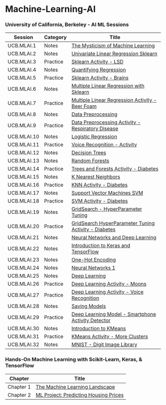 # Machine-Learning-AI

### University of California, Berkeley - AI ML Sessions
| Session | Category  | Title | 
| ------------------- | ------------------- | ------------------- |
| UCB.MLAI.1 | Notes | [The Mysticism of Machine Learning](https://nbviewer.jupyter.org/github/gianmillare/Machine-Learning-AI/blob/main/University%20of%20California%2C%20Berkeley%20-%20AI%20ML%20Sessions/Part%201%20-%20The%20Mysticism%20of%20Machine%20Learning.ipynb) |
| UCB.MLAI.2 | Notes | [Univariate Linear Regression Sklearn](https://nbviewer.jupyter.org/github/gianmillare/Machine-Learning-AI/blob/main/University%20of%20California%2C%20Berkeley%20-%20AI%20ML%20Sessions/Part%202%20-%20Univariate%20Linear%20Regression%20Sklearn.ipynb) |
| UCB.MLAI.3 | Practice | [Sklearn Activity - LSD](https://nbviewer.jupyter.org/github/gianmillare/Machine-Learning-AI/blob/main/University%20of%20California%2C%20Berkeley%20-%20AI%20ML%20Sessions/Part%203%20-%20Sklearn%20Activity%20-%20LSD.ipynb) |
| UCB.MLAI.4 | Notes | [Quantifying Regression](https://nbviewer.jupyter.org/github/gianmillare/Machine-Learning-AI/blob/main/University%20of%20California%2C%20Berkeley%20-%20AI%20ML%20Sessions/Part%204%20-%20Quantifying%20Regression.ipynb) |
| UCB.MLAI.5 | Practice | [Sklearn Activity - Brains](https://nbviewer.jupyter.org/github/gianmillare/Machine-Learning-AI/blob/main/University%20of%20California%2C%20Berkeley%20-%20AI%20ML%20Sessions/Part%205%20-%20Sklearn%20Activity%20-%20Brains.ipynb) |
| UCB.MLAI.6 | Notes | [Multiple Linear Regression with Sklearn](https://nbviewer.jupyter.org/github/gianmillare/Machine-Learning-AI/blob/main/University%20of%20California%2C%20Berkeley%20-%20AI%20ML%20Sessions/Part%206%20-%20Multiple%20Linear%20Regression%20with%20Sklearn.ipynb) |
| UCB.MLAI.7 | Practice | [Multiple Linear Regression Activity - Beer Foam](https://nbviewer.jupyter.org/github/gianmillare/Machine-Learning-AI/blob/main/University%20of%20California%2C%20Berkeley%20-%20AI%20ML%20Sessions/Part%207%20-%20Multiple%20Linear%20Regression%20Activity%20-%20Beer%20Foam.ipynb)|
| UCB.MLAI.8 | Notes | [Data Preprocessing](https://nbviewer.jupyter.org/github/gianmillare/Machine-Learning-AI/blob/main/University%20of%20California%2C%20Berkeley%20-%20AI%20ML%20Sessions/Part%208%20-%20Data%20Preprocessing.ipynb) |
| UCB.MLAI.9 | Practice | [Data Preprocessing Activity - Respiratory Disease](https://nbviewer.jupyter.org/github/gianmillare/Machine-Learning-AI/blob/main/University%20of%20California%2C%20Berkeley%20-%20AI%20ML%20Sessions/Part%209%20-%20Data%20Preprocessing%20Activity%20-%20Respiratory%20Disease.ipynb)|
| UCB.MLAI.10 | Notes | [Logistic Regression](https://nbviewer.jupyter.org/github/gianmillare/Machine-Learning-AI/blob/main/University%20of%20California%2C%20Berkeley%20-%20AI%20ML%20Sessions/Part%2010%20-%20Logistic%20Regression.ipynb) |
| UCB.MLAI.11 | Practice | [Voice Recognition - Activity](https://nbviewer.jupyter.org/github/gianmillare/Machine-Learning-AI/blob/main/University%20of%20California%2C%20Berkeley%20-%20AI%20ML%20Sessions/Part%2011%20-%20Voice%20Recognition%20-%20Activity.ipynb) |
| UCB.MLAI.12 | Notes | [Decision Trees](https://nbviewer.jupyter.org/github/gianmillare/Machine-Learning-AI/blob/main/University%20of%20California%2C%20Berkeley%20-%20AI%20ML%20Sessions/Part%2012%20-%20Decision%20Trees.ipynb) |
| UCB.MLAI.13 | Notes | [Random Forests](https://nbviewer.jupyter.org/github/gianmillare/Machine-Learning-AI/blob/main/University%20of%20California%2C%20Berkeley%20-%20AI%20ML%20Sessions/Part%2013%20-%20Random%20Forests.ipynb)
| UCB.MLAI.14 | Practice | [Trees and Forests Activity - Diabetes](https://nbviewer.jupyter.org/github/gianmillare/Machine-Learning-AI/blob/main/University%20of%20California%2C%20Berkeley%20-%20AI%20ML%20Sessions/Part%2014%20-%20Trees%20and%20Forests%20Activity%20-%20Diabetes.ipynb) |
| UCB.MLAI.15 | Notes | [K Nearest Neighbors](https://nbviewer.jupyter.org/github/gianmillare/Machine-Learning-AI/blob/main/University%20of%20California%2C%20Berkeley%20-%20AI%20ML%20Sessions/Part%2015%20-%20K%20Nearest%20Neighbors.ipynb) |
| UCB.MLAI.16 | Practice | [KNN Activity - Diabetes](https://nbviewer.jupyter.org/github/gianmillare/Machine-Learning-AI/blob/main/University%20of%20California%2C%20Berkeley%20-%20AI%20ML%20Sessions/Part%2016%20-%20KNN%20Activity%20-%20Diabetes.ipynb) |
| UCB.MLAI.17 | Notes | [Support Vector Machines SVM](https://nbviewer.jupyter.org/github/gianmillare/Machine-Learning-AI/blob/main/University%20of%20California%2C%20Berkeley%20-%20AI%20ML%20Sessions/Part%2017%20-%20Support%20Vector%20Machines%20SVM.ipynb) |
| UCB.MLAI.18 | Practice | [SVM Activity - Diabetes](https://nbviewer.jupyter.org/github/gianmillare/Machine-Learning-AI/blob/main/University%20of%20California%2C%20Berkeley%20-%20AI%20ML%20Sessions/Part%2018%20-%20SVM%20Activity%20-%20Diabetes.ipynb) |
| UCB.MLAI.19 | Notes | [GridSearch - HyperParameter Tuning](https://nbviewer.jupyter.org/github/gianmillare/Machine-Learning-AI/blob/main/University%20of%20California%2C%20Berkeley%20-%20AI%20ML%20Sessions/Part%2019%20-%20GridSearch%20-%20HyperParameter%20Tuning.ipynb) |
| UCB.MLAI.20 | Practice | [GridSearch HyperParameter Tuning Activity - Diabetes](https://nbviewer.jupyter.org/github/gianmillare/Machine-Learning-AI/blob/main/University%20of%20California%2C%20Berkeley%20-%20AI%20ML%20Sessions/Part%2020%20-%20GridSearch%20HyperParameter%20Tuning%20Activity%20-%20Diabetes.ipynb) |
| UCB.MLAI.21 | Notes | [Neural Networks and Deep Learning](https://nbviewer.jupyter.org/github/gianmillare/Machine-Learning-AI/blob/main/University%20of%20California%2C%20Berkeley%20-%20AI%20ML%20Sessions/Part%2021%20-%20Neural%20Networks%20and%20Deep%20Learning.ipynb) |
| UCB.MLAI.22 | Notes | [Introduction to Keras and TensorFlow](https://nbviewer.jupyter.org/github/gianmillare/Machine-Learning-AI/blob/main/University%20of%20California%2C%20Berkeley%20-%20AI%20ML%20Sessions/Part%2022%20-%20Introduction%20to%20Keras%20and%20TensorFlow.ipynb) |
| UCB.MLAI.23 | Notes | [One-Hot Encoding](https://nbviewer.jupyter.org/github/gianmillare/Machine-Learning-AI/blob/main/University%20of%20California%2C%20Berkeley%20-%20AI%20ML%20Sessions/Part%2023%20-%20One-Hot%20Encoding.ipynb) |
| UCB.MLAI.24 | Notes | [Neural Networks 1](https://nbviewer.jupyter.org/github/gianmillare/Machine-Learning-AI/blob/main/University%20of%20California%2C%20Berkeley%20-%20AI%20ML%20Sessions/Part%2024%20-%20First%20Neural%20Network.ipynb) |
| UCB.MLAI.25 | Notes | [Deep Learning](https://nbviewer.jupyter.org/github/gianmillare/Machine-Learning-AI/blob/main/University%20of%20California%2C%20Berkeley%20-%20AI%20ML%20Sessions/Part%2025%20-%20Deep%20Learning.ipynb) |
| UCB.MLAI.26 | Practice | [Deep Learning Activity - Moons](https://nbviewer.jupyter.org/github/gianmillare/Machine-Learning-AI/blob/main/University%20of%20California%2C%20Berkeley%20-%20AI%20ML%20Sessions/Part%2026%20-%20Deep%20Learning%20Activity%20-%20Moons.ipynb) |
| UCB.MLAI.27 | Practice | [Deep Learning Activity - Voice Recognition](https://nbviewer.jupyter.org/github/gianmillare/Machine-Learning-AI/blob/main/University%20of%20California%2C%20Berkeley%20-%20AI%20ML%20Sessions/Part%2027%20-%20Voice%20Recognition%20-%20Activity.ipynb) |
| UCB.MLAI.28 | Notes | [Saving Models](https://nbviewer.jupyter.org/github/gianmillare/Machine-Learning-AI/blob/main/University%20of%20California%2C%20Berkeley%20-%20AI%20ML%20Sessions/Part%2028%20-%20Saving%20Models.ipynb) |
| UCB.MLAI.29 | Practice | [Deep Learning Model - Smartphone Activity Detector](https://nbviewer.jupyter.org/github/gianmillare/Machine-Learning-AI/blob/main/University%20of%20California%2C%20Berkeley%20-%20AI%20ML%20Sessions/Part%2029%20-%20Deep%20Learning%20Models%20Activity%20-%20Smartphone%20Activity%20Detector.ipynb) |
| UCB.MLAI.30 | Notes | [Introduction to KMeans](https://nbviewer.jupyter.org/github/gianmillare/Machine-Learning-AI/blob/main/University%20of%20California%2C%20Berkeley%20-%20AI%20ML%20Sessions/Part%2030%20-%20Kmeans.ipynb) |
| UCB.MLAI.31 | Practice | [KMeans Activity - More Clusters](https://nbviewer.jupyter.org/github/gianmillare/Machine-Learning-AI/blob/main/University%20of%20California%2C%20Berkeley%20-%20AI%20ML%20Sessions/Part%2031%20-%20Kmeans%20Activity%20-%20More%20Clusters.ipynb) |
| UCB.MLAI.32 | Notes | [MNIST - Digit Image Library](https://nbviewer.jupyter.org/github/gianmillare/Machine-Learning-AI/blob/main/University%20of%20California%2C%20Berkeley%20-%20AI%20ML%20Sessions/Part%2032%20-%20MNIST.ipynb) |

### Hands-On Machine Learning with Scikit-Learn, Keras, & TensorFlow
| Chapter  | Title | 
| ------------------- | ------------------- |
| Chapter 1 | [The Machine Learning Landscape](https://github.com/gianmillare/Machine-Learning-AI/blob/main/Hands%20On%20ML%20with%20Scikit-Learn%2C%20Keras%2C%20%26%20TensorFlow/Chapter%201%20-%20The%20Machine%20Learning%20Landscape.ipynb) |
| Chapter 2 | [ML Project: Predicting Housing Prices](https://github.com/gianmillare/Machine-Learning-AI/blob/main/Hands%20On%20ML%20with%20Scikit-Learn%2C%20Keras%2C%20%26%20TensorFlow/Chapter%202%20-%20End%20to%20End%20Machine%20Learning%20Project.ipynb) |
